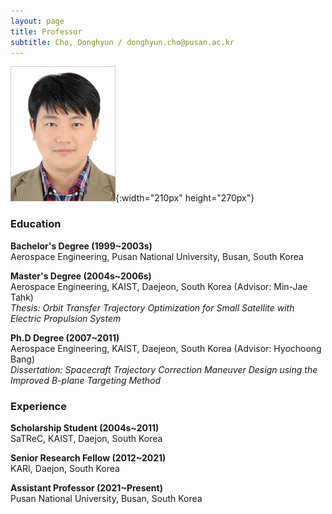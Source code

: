 ```yaml
---
layout: page
title: Professor
subtitle: Cho, Donghyun / donghyun.cho@pusan.ac.kr
---
```


![Cho, Donghyun](/assets/img/조동현.png){:width="210px" height="270px"}


### Education

**Bachelor's Degree (1999~2003s)**<br>
Aerospace Engineering, Pusan National University, Busan, South Korea

**Master's Degree (2004s~2006s)**<br>
Aerospace Engineering, KAIST, Daejeon, South Korea (Advisor: Min-Jae Tahk)<br>
*Thesis: Orbit Transfer Trajectory Optimization for Small Satellite with Electric Propulsion System*

**Ph.D Degree (2007~2011)**<br>
Aerospace Engineering, KAIST, Daejeon, South Korea (Advisor: Hyochoong Bang)<br>
*Dissertation: Spacecraft Trajectory Correction Maneuver Design using the Improved B-plane Targeting Method*

  

### Experience
**Scholarship Student (2004s~2011)**<br>
SaTReC, KAIST, Daejon, South Korea

**Senior Research Fellow (2012~2021)**<br>
KARI, Daejon, South Korea

**Assistant Professor (2021~Present)**<br>
Pusan National University, Busan, South Korea
